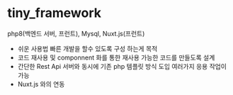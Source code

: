 # tiny_framework

php8(백엔드 서버, 프런트), Mysql, Nuxt.js(프런트)

- 쉬운 사용법 빠른 개발을 할수 있도록 구성 하는게 목적
- 코드 재사용 및 componnent 화를 통한 재사용 가능한 코드를 만들도록 설계
- 간단한 Rest Api 서버와 동시에 기존 php 템플릿 방식 도입 여러가지 응용 작업이 가능
- Nuxt.js 와의 연동
